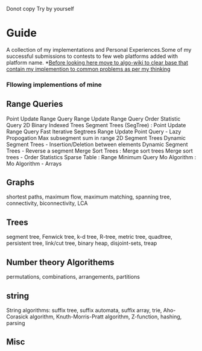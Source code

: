 Donot copy Try by yourself 
# Guide
A collection of my implementations and Personal Experiences.Some of my successful submissions to contests to few web platforms added with platform name.
*[Before looking here move to algo-wiki to clear base that contain my implemention to common problems as per my thinking](https://github.com/milrim/Algo-Wiki)
### Fllowing implementions of mine 
## Range Queries
Point Update Range Query
Range Update Range Query
Order Statistic Query
2D Binary Indexed Trees
Segment Trees (SegTree) :
Point Update Range Query
Fast Iterative Segtrees
Range Update Point Query - Lazy Propogation
Max subsegment sum in range
2D Segment Trees
Dynamic Segment Trees - Insertion/Deletion between elements
Dynamic Segment Trees - Reverse a segment
Merge Sort Trees :
Merge sort trees
Merge sort trees - Order Statistics
Sparse Table :
Range Minimum Query
Mo Algorithm :
Mo Algorithm - Arrays
## Graphs
shortest paths, maximum flow, maximum matching, spanning tree, connectivity, biconnectivity, LCA
## Trees
segment tree, Fenwick tree, k-d tree, R-tree, metric tree, quadtree, persistent tree, link/cut tree, binary heap, disjoint-sets, treap
## Number theory Algorithems
permutations, combinations, arrangements, partitions
## string 
String algorithms: suffix tree, suffix automata, suffix array, trie, Aho-Corasick algorithm, Knuth-Morris-Pratt algorithm, Z-function, hashing, parsing
## Misc
